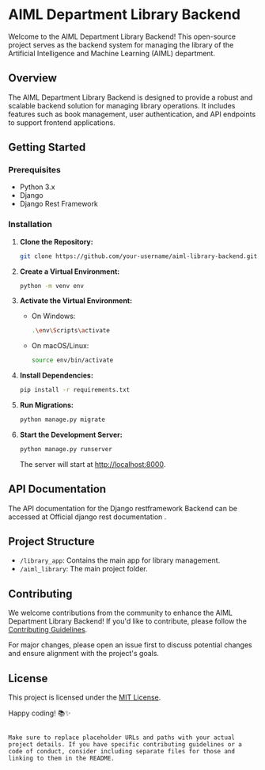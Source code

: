 
# AIML Department Library Backend

Welcome to the AIML Department Library Backend! This open-source project serves as the backend system for managing the library of the Artificial Intelligence and Machine Learning (AIML) department.

## Overview

The AIML Department Library Backend is designed to provide a robust and scalable backend solution for managing library operations. It includes features such as book management, user authentication, and API endpoints to support frontend applications.

## Getting Started

### Prerequisites

- Python 3.x
- Django
- Django Rest Framework

### Installation

1. **Clone the Repository:**

   ```bash
   git clone https://github.com/your-username/aiml-library-backend.git
   ```

2. **Create a Virtual Environment:**

   ```bash
   python -m venv env
   ```

3. **Activate the Virtual Environment:**

   - On Windows:

     ```bash
     .\env\Scripts\activate
     ```

   - On macOS/Linux:

     ```bash
     source env/bin/activate
     ```

4. **Install Dependencies:**

   ```bash
   pip install -r requirements.txt
   ```

5. **Run Migrations:**

   ```bash
   python manage.py migrate
   ```

6. **Start the Development Server:**

   ```bash
   python manage.py runserver
   ```

   The server will start at [http://localhost:8000](http://localhost:8000).

## API Documentation

The API documentation for the Django restframework Backend can be accessed at Official django rest documentation .

## Project Structure

- `/library_app`: Contains the main app for library management.
- `/aiml_library`: The main project folder.

## Contributing

We welcome contributions from the community to enhance the AIML Department Library Backend! If you'd like to contribute, please follow the [Contributing Guidelines](CONTRIBUTING.md).

For major changes, please open an issue first to discuss potential changes and ensure alignment with the project's goals.

## License

This project is licensed under the [MIT License](LICENSE).

Happy coding! 📚✨
```

Make sure to replace placeholder URLs and paths with your actual project details. If you have specific contributing guidelines or a code of conduct, consider including separate files for those and linking to them in the README.